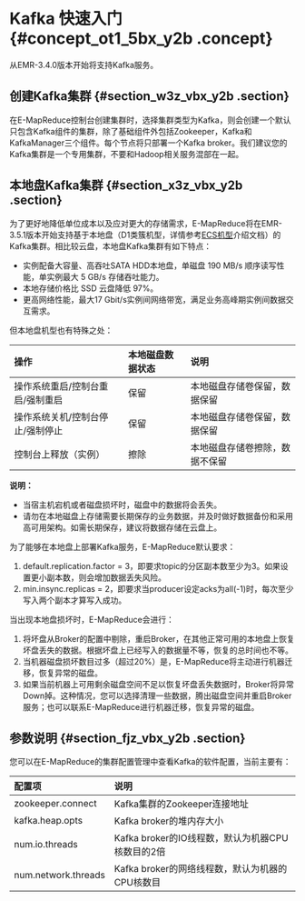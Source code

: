 # Kafka 快速入门 {#concept_ot1_5bx_y2b .concept}

从EMR-3.4.0版本开始将支持Kafka服务。

## 创建Kafka集群 {#section_w3z_vbx_y2b .section}

在E-MapReduce控制台创建集群时，选择集群类型为Kafka，则会创建一个默认只包含Kafka组件的集群，除了基础组件外包括Zookeeper，Kafka和KafkaManager三个组件。每个节点将只部署一个Kafka broker。我们建议您的Kafka集群是一个专用集群，不要和Hadoop相关服务混部在一起。

## 本地盘Kafka集群 {#section_x3z_vbx_y2b .section}

为了更好地降低单位成本以及应对更大的存储需求，E-MapReduce将在EMR-3.5.1版本开始支持基于本地盘（D1类簇机型，详情参考[ECS机型](../../../../intl.zh-CN/产品简介/实例规格族.md#)介绍文档）的Kafka集群。相比较云盘，本地盘Kafka集群有如下特点：

-   实例配备大容量、高吞吐SATA HDD本地盘，单磁盘 190 MB/s 顺序读写性能，单实例最大 5 GB/s 存储吞吐能力。
-   本地存储价格比 SSD 云盘降低 97%。
-   更高网络性能，最大17 Gbit/s实例间网络带宽，满足业务高峰期实例间数据交互需求。

但本地盘机型也有特殊之处：

|操作|本地磁盘数据状态|说明|
|:-|:-------|:-|
|操作系统重启/控制台重启/强制重启|保留|本地磁盘存储卷保留，数据保留|
|操作系统关机/控制台停止/强制停止|保留|本地磁盘存储卷保留，数据保留|
|控制台上释放（实例）|擦除|本地磁盘存储卷擦除，数据不保留|

**说明：** 

-   当宿主机宕机或者磁盘损坏时，磁盘中的数据将会丢失。
-   请勿在本地磁盘上存储需要长期保存的业务数据，并及时做好数据备份和采用高可用架构。如需长期保存，建议将数据存储在云盘上。

为了能够在本地盘上部署Kafka服务，E-MapReduce默认要求：

1.  default.replication.factor = 3，即要求topic的分区副本数至少为3。如果设置更小副本数，则会增加数据丢失风险。
2.  min.insync.replicas = 2，即要求当producer设定acks为all\(-1\)时，每次至少写入两个副本才算写入成功。

当出现本地盘损坏时，E-MapReduce会进行：

1.  将坏盘从Broker的配置中剔除，重启Broker，在其他正常可用的本地盘上恢复坏盘丢失的数据。根据坏盘上已经写入的数据量不等，恢复的总时间也不等。
2.  当机器磁盘损坏数目过多（超过20%）是，E-MapReduce将主动进行机器迁移，恢复异常的磁盘。
3.  如果当前机器上可用剩余磁盘空间不足以恢复坏盘丢失数据时，Broker将异常Down掉。这种情况，您可以选择清理一些数据，腾出磁盘空间并重启Broker服务；也可以联系E-MapReduce进行机器迁移，恢复异常的磁盘。

## 参数说明 {#section_fjz_vbx_y2b .section}

您可以在E-MapReduce的集群配置管理中查看Kafka的软件配置，当前主要有：

|配置项|说明|
|:--|:-|
|zookeeper.connect|Kafka集群的Zookeeper连接地址|
|kafka.heap.opts|Kafka broker的堆内存大小|
|num.io.threads|Kafka broker的IO线程数，默认为机器CPU核数目的2倍|
|num.network.threads|Kafka broker的网络线程数，默认为机器的CPU核数目|

